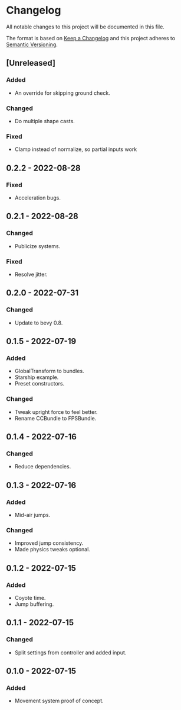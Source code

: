 # Changelog
All notable changes to this project will be documented in this file.

The format is based on [Keep a Changelog](http://keepachangelog.com/en/1.0.0/)
and this project adheres to [Semantic Versioning](http://semver.org/spec/v2.0.0.html).

## [Unreleased]
### Added
- An override for skipping ground check.

### Changed
- Do multiple shape casts.

### Fixed
- Clamp instead of normalize, so partial inputs work

## 0.2.2 - 2022-08-28
### Fixed
- Acceleration bugs.

## 0.2.1 - 2022-08-28
### Changed
- Publicize systems.

### Fixed
- Resolve jitter.

## 0.2.0 - 2022-07-31
### Changed
- Update to bevy 0.8.

## 0.1.5 - 2022-07-19
### Added
- GlobalTransform to bundles.
- Starship example.
- Preset constructors.

### Changed
- Tweak upright force to feel better.
- Rename CCBundle to FPSBundle.

## 0.1.4 - 2022-07-16
### Changed
- Reduce dependencies.

## 0.1.3 - 2022-07-16
### Added
- Mid-air jumps.

### Changed
- Improved jump consistency.
- Made physics tweaks optional.

## 0.1.2 - 2022-07-15
### Added
- Coyote time.
- Jump buffering.

## 0.1.1 - 2022-07-15
### Changed
- Split settings from controller and added input.

## 0.1.0 - 2022-07-15
### Added
- Movement system proof of concept.
